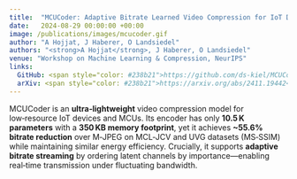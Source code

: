 ```yaml
---
title:  "MCUCoder: Adaptive Bitrate Learned Video Compression for IoT Devices"
date:   2024-08-29 00:00:00 +00:00
image: /publications/images/mcucoder.gif
author: "A Hojjat, J Haberer, O Landsiedel"
authors: "<strong>A Hojjat</strong>, J Haberer, O Landsiedel"
venue: "Workshop on Machine Learning & Compression, NeurIPS"
links:
  GitHub: <span style="color: #238b21">https://github.com/ds-kiel/MCUCoder</span>
  arXiv: <span style="color: #238b21">https://arxiv.org/abs/2411.19442</span>
---
```

MCUCoder is an **ultra‑lightweight** video compression model for low‑resource IoT devices and MCUs. Its encoder has only **10.5 K parameters** with a **350 KB memory footprint**, yet it achieves **~55.6% bitrate reduction** over M‑JPEG on MCL‑JCV and UVG datasets (MS‑SSIM) while maintaining similar energy efficiency. Crucially, it supports **adaptive bitrate streaming** by ordering latent channels by importance—enabling real‑time transmission under fluctuating bandwidth.